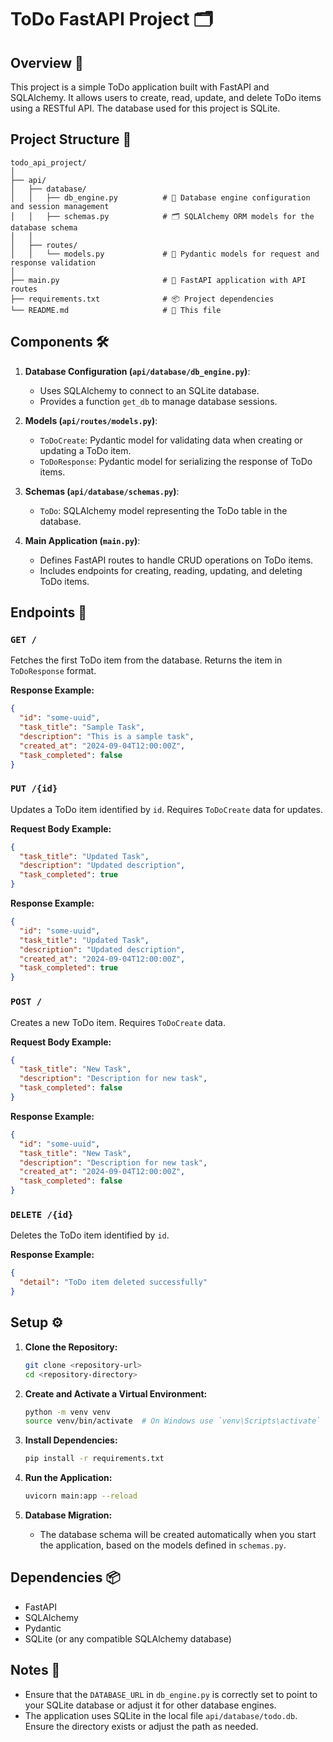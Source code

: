 # ToDo FastAPI Project 🗂️

## Overview 🌟

This project is a simple ToDo application built with FastAPI and SQLAlchemy. It allows users to create, read, update, and delete ToDo items using a RESTful API. The database used for this project is SQLite.

## Project Structure 📂

```
todo_api_project/
│
├── api/
│   ├── database/
│   │   ├── db_engine.py          # 🔧 Database engine configuration and session management
│   │   ├── schemas.py            # 🗂️ SQLAlchemy ORM models for the database schema
│   │
│   ├── routes/
│   │   └── models.py             # 📝 Pydantic models for request and response validation
│
├── main.py                       # 🚀 FastAPI application with API routes
├── requirements.txt              # 📦 Project dependencies
└── README.md                     # 📖 This file
```

## Components 🛠️

1. **Database Configuration (`api/database/db_engine.py`)**:
   - Uses SQLAlchemy to connect to an SQLite database.
   - Provides a function `get_db` to manage database sessions.

2. **Models (`api/routes/models.py`)**:
   - `ToDoCreate`: Pydantic model for validating data when creating or updating a ToDo item.
   - `ToDoResponse`: Pydantic model for serializing the response of ToDo items.

3. **Schemas (`api/database/schemas.py`)**:
   - `ToDo`: SQLAlchemy model representing the ToDo table in the database.

4. **Main Application (`main.py`)**:
   - Defines FastAPI routes to handle CRUD operations on ToDo items.
   - Includes endpoints for creating, reading, updating, and deleting ToDo items.

## Endpoints 📡

### `GET /`

Fetches the first ToDo item from the database. Returns the item in `ToDoResponse` format.

**Response Example:**
```json
{
  "id": "some-uuid",
  "task_title": "Sample Task",
  "description": "This is a sample task",
  "created_at": "2024-09-04T12:00:00Z",
  "task_completed": false
}
```

### `PUT /{id}`

Updates a ToDo item identified by `id`. Requires `ToDoCreate` data for updates.

**Request Body Example:**
```json
{
  "task_title": "Updated Task",
  "description": "Updated description",
  "task_completed": true
}
```

**Response Example:**
```json
{
  "id": "some-uuid",
  "task_title": "Updated Task",
  "description": "Updated description",
  "created_at": "2024-09-04T12:00:00Z",
  "task_completed": true
}
```

### `POST /`

Creates a new ToDo item. Requires `ToDoCreate` data.

**Request Body Example:**
```json
{
  "task_title": "New Task",
  "description": "Description for new task",
  "task_completed": false
}
```

**Response Example:**
```json
{
  "id": "some-uuid",
  "task_title": "New Task",
  "description": "Description for new task",
  "created_at": "2024-09-04T12:00:00Z",
  "task_completed": false
}
```

### `DELETE /{id}`

Deletes the ToDo item identified by `id`.

**Response Example:**
```json
{
  "detail": "ToDo item deleted successfully"
}
```

## Setup ⚙️

1. **Clone the Repository:**
   ```sh
   git clone <repository-url>
   cd <repository-directory>
   ```

2. **Create and Activate a Virtual Environment:**
   ```sh
   python -m venv venv
   source venv/bin/activate  # On Windows use `venv\Scripts\activate`
   ```

3. **Install Dependencies:**
   ```sh
   pip install -r requirements.txt
   ```

4. **Run the Application:**
   ```sh
   uvicorn main:app --reload
   ```

5. **Database Migration:**
   - The database schema will be created automatically when you start the application, based on the models defined in `schemas.py`.

## Dependencies 📦

- FastAPI
- SQLAlchemy
- Pydantic
- SQLite (or any compatible SQLAlchemy database)

## Notes 📝

- Ensure that the `DATABASE_URL` in `db_engine.py` is correctly set to point to your SQLite database or adjust it for other database engines.
- The application uses SQLite in the local file `api/database/todo.db`. Ensure the directory exists or adjust the path as needed.
